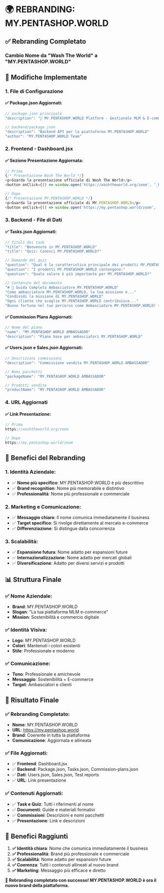 # 🌍 REBRANDING: MY.PENTASHOP.WORLD

## ✅ **Rebranding Completato**

### **Cambio Nome da "Wash The World" a "MY.PENTASHOP.WORLD"**

## 🔧 **Modifiche Implementate**

### **1. File di Configurazione**

#### **✅ Package.json Aggiornati:**
```javascript
// package.json principale
"description": "🚀 MY.PENTASHOP.WORLD Platform - Gestionale MLM & E-commerce"

// backend/package.json
"description": "Backend API per la piattaforma MY.PENTASHOP.WORLD"
"author": "MY.PENTASHOP.WORLD Team"
```

### **2. Frontend - Dashboard.jsx**

#### **✅ Sezione Presentazione Aggiornata:**
```javascript
// Prima
{/* Presentazione Wash The World */}
<p>Guarda la presentazione ufficiale di Wash The World</p>
<button onClick={() => window.open('https://washtheworld.org/zoom', '_blank')}>

// Dopo
{/* Presentazione MY.PENTASHOP.WORLD */}
<p>Guarda la presentazione ufficiale di MY.PENTASHOP.WORLD</p>
<button onClick={() => window.open('https://my.pentashop.world/zoom', '_blank')}>
```

### **3. Backend - File di Dati**

#### **✅ Tasks.json Aggiornati:**
```javascript
// Titoli dei task
"title": "Benvenuto in MY.PENTASHOP.WORLD"
"title": "Quiz: Conosci MY.PENTASHOP.WORLD?"

// Domande del quiz
"question": "Qual è la caratteristica principale dei prodotti MY.PENTASHOP.WORLD?"
"question": "I prodotti MY.PENTASHOP.WORLD contengono:"
"question": "Quale valore è più importante per MY.PENTASHOP.WORLD?"

// Contenuto del documento
"# 🚀 Guida Completa Ambasciatore MY.PENTASHOP.WORLD"
"Come ambasciatore MY.PENTASHOP.WORLD, la tua missione è..."
"Condividi la missione di MY.PENTASHOP.WORLD"
"Ogni cliente che sceglie MY.PENTASHOP.WORLD contribuisce..."
"Buona fortuna nel tuo percorso come Ambasciatore MY.PENTASHOP.WORLD! 🌍✨"
```

#### **✅ Commission Plans Aggiornati:**
```javascript
// Nome del piano
"name": "MY.PENTASHOP.WORLD AMBASSADOR"
"description": "Piano base per ambasciatori MY.PENTASHOP.WORLD"
```

#### **✅ Users.json e Sales.json Aggiornati:**
```javascript
// Descrizioni commissioni
"description": "Commissione vendita MY.PENTASHOP.WORLD AMBASSADOR"

// Nomi pacchetti
"packageName": "MY.PENTASHOP.WORLD AMBASSADOR"

// Prodotti vendite
"productName": "MY.PENTASHOP.WORLD AMBASSADOR"
```

### **4. URL Aggiornati**

#### **✅ Link Presentazione:**
```javascript
// Prima
https://washtheworld.org/zoom

// Dopo
https://my.pentashop.world/zoom
```

## 🎯 **Benefici del Rebranding**

### **1. Identità Aziendale:**
- ✅ **Nome più specifico**: MY.PENTASHOP.WORLD è più descrittivo
- ✅ **Brand recognition**: Nome più memorabile e distintivo
- ✅ **Professionalità**: Nome più professionale e commerciale

### **2. Marketing e Comunicazione:**
- ✅ **Messaggio chiaro**: Il nome comunica immediatamente il business
- ✅ **Target specifico**: Si rivolge direttamente al mercato e-commerce
- ✅ **Differenziazione**: Si distingue dalla concorrenza

### **3. Scalabilità:**
- ✅ **Espansione futura**: Nome adatto per espansioni future
- ✅ **Internazionalizzazione**: Nome adatto per mercati globali
- ✅ **Diversificazione**: Adatto per diversi servizi e prodotti

## 📊 **Struttura Finale**

### **✅ Nome Aziendale:**
- **Brand**: MY.PENTASHOP.WORLD
- **Slogan**: "La tua piattaforma MLM e-commerce"
- **Mission**: Sostenibilità e commercio digitale

### **✅ Identità Visiva:**
- **Logo**: MY.PENTASHOP.WORLD
- **Colori**: Mantenuti i colori esistenti
- **Stile**: Professionale e moderno

### **✅ Comunicazione:**
- **Tono**: Professionale e amichevole
- **Messaggio**: Sostenibilità + E-commerce
- **Target**: Ambasciatori e clienti

## 🚀 **Risultato Finale**

### **✅ Rebranding Completato:**
- **Nome**: MY.PENTASHOP.WORLD
- **URL**: https://my.pentashop.world
- **Brand**: Coerente in tutta la piattaforma
- **Comunicazione**: Aggiornata e allineata

### **✅ File Aggiornati:**
- ✅ **Frontend**: Dashboard.jsx
- ✅ **Backend**: Package.json, Tasks.json, Commission-plans.json
- ✅ **Dati**: Users.json, Sales.json, Test reports
- ✅ **URL**: Link presentazione

### **✅ Contenuti Aggiornati:**
- ✅ **Task e Quiz**: Tutti i riferimenti al nome
- ✅ **Documenti**: Guide e materiali formativi
- ✅ **Commissioni**: Descrizioni e nomi pacchetti
- ✅ **Presentazione**: Link e descrizioni

## 🎉 **Benefici Raggiunti**

1. **✅ Identità chiara**: Nome che comunica immediatamente il business
2. **✅ Professionalità**: Brand più professionale e commerciale
3. **✅ Scalabilità**: Nome adatto per espansioni future
4. **✅ Coerenza**: Tutti i contenuti allineati al nuovo brand
5. **✅ Marketing**: Messaggio più efficace e diretto

**🎯 Rebranding completato con successo! MY.PENTASHOP.WORLD è ora il nuovo brand della piattaforma.** 